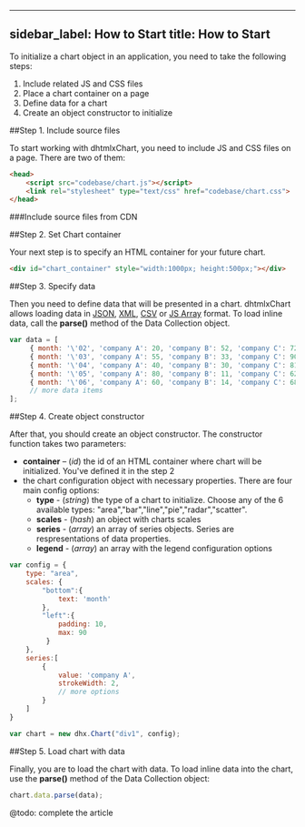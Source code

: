 
---
sidebar_label: How to Start
title: How to Start
---          

To initialize a chart object in an application, you need to take the following steps:

1.  Include related JS and CSS files
2.  Place a chart container on a page
3.  Define data for a chart
4.  Create an object constructor to initialize

##Step 1. Include source files

To start working with dhtmlxChart, you need to include JS and CSS files on a page. There are two of them:

~~~html
<head>
	<script src="codebase/chart.js"></script>
	<link rel="stylesheet" type="text/css" href="codebase/chart.css">   
</head>
~~~


###Include source files from CDN


##Step 2. Set Chart container

Your next step is to specify an HTML container for your future chart.

~~~html
<div id="chart_container" style="width:1000px; height:500px;"></div>
~~~


##Step 3. Specify data

Then you need to define data that will be presented in a chart. dhtmlxChart allows loading data in [JSON](chart/loading.md#json), [XML](chart/loading.md#xml), [CSV](chart/loading.md#csv) or 
[JS Array](chart/loading.md#jsarray) format.
To load inline data, call the **parse()** method of the Data Collection object.

~~~js
var data = [
	 { month: '\'02', 'company A': 20, 'company B': 52, 'company C': 72},
     { month: '\'03', 'company A': 55, 'company B': 33, 'company C': 90},
     { month: '\'04', 'company A': 40, 'company B': 30, 'company C': 81},
     { month: '\'05', 'company A': 80, 'company B': 11, 'company C': 62},
     { month: '\'06', 'company A': 60, 'company B': 14, 'company C': 68},
     // more data items
];
~~~


##Step 4. Create object constructor

After that, you should create an object constructor. The constructor function takes two parameters:

- **container** – (*id*) the id of an HTML container where chart will be initialized. You've defined it in the step 2
- the chart configuration object with necessary properties. There are four main config options:
	- **type** - (*string*) the type of a chart to initialize. Сhoose any of the 6 available types: "area","bar","line","pie","radar","scatter".
	- **scales** - (*hash*) an object with charts scales
    - **series** - (*array*) an array of series objects. Series are respresentations of data properties.
    - **legend** - (*array*) an array with the legend configuration options


~~~js
var config = {
	type: "area",
    scales: {
    	"bottom":{
        	text: 'month'
       	},
       	"left":{
           	padding: 10,
          	max: 90
         }
  	},
    series:[
     	{
        	value: 'company A',
            strokeWidth: 2,
            // more options
       	}
    ]
}

var chart = new dhx.Chart("div1", config);
~~~

##Step 5. Load chart with data

Finally, you are to load the chart with data. To load inline data into the chart, use the **parse()** method of the Data Collection object:

~~~js
chart.data.parse(data);
~~~

@todo: complete the article